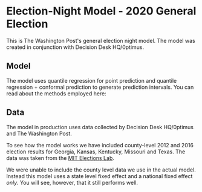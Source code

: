 # Election-Night Model - 2020 General Election

This is The Washington Post's general election night model. The model was created in conjunction with Decision Desk HQ/0ptimus.

## Model

The model uses quantile regression for point prediction and quantile regression + conformal prediction to generate prediction intervals. You can read about the methods employed here: 

## Data

The model in production uses data collected by Decision Desk HQ/0ptimus and The Washington Post. 

To see how the model works we have included county-level 2012 and 2016 election results for Georgia, Kansas, Kentucky, Missouri and Texas. The data was taken from the [MIT Elections Lab](https://dataverse.harvard.edu/dataset.xhtml?persistentId=doi:10.7910/DVN/VOQCHQ).

We were unable to include the county level data we use in the actual model. Instead this model uses a state level fixed effect and a national fixed effect *only*. You will see, however, that it still performs well.
